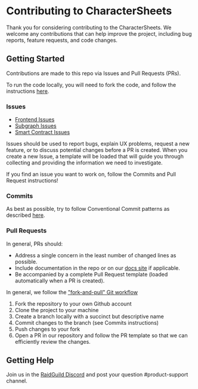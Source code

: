 # Contributing to CharacterSheets

Thank you for considering contributing to the CharacterSheets. We welcome any contributions that can help improve the project, including bug reports, feature requests, and code changes.

## Getting Started

Contributions are made to this repo via Issues and Pull Requests (PRs).

To run the code locally, you will need to fork the code, and follow the instructions [here](https://github.com/raid-guild/character-sheets-frontend/blob/main/README.md).

### Issues

- [Frontend Issues](https://github.com/raid-guild/character-sheets-frontend/issues)
- [Subgraph Issues](https://github.com/raid-guild/character-sheets-subgraph/issues)
- [Smart Contract Issues](https://github.com/raid-guild/character-sheets-contracts/issues)

Issues should be used to report bugs, explain UX problems, request a new feature, or to discuss potential changes before a PR is created. When you create a new Issue, a template will be loaded that will guide you through collecting and providing the information we need to investigate.

If you find an issue you want to work on, follow the Commits and Pull Request instructions!

### Commits

As best as possible, try to follow Conventional Commit patterns as described [here](https://www.conventionalcommits.org/en/v1.0.0/).

### Pull Requests

In general, PRs should:

- Address a single concern in the least number of changed lines as possible.
- Include documentation in the repo or on our [docs site](https://docs.charactersheets.io) if applicable.
- Be accompanied by a complete Pull Request template (loaded automatically when a PR is created).

In general, we follow the ["fork-and-pull" Git workflow](https://github.com/susam/gitpr)

1. Fork the repository to your own Github account
2. Clone the project to your machine
3. Create a branch locally with a succinct but descriptive name
4. Commit changes to the branch (see Commits instructions)
5. Push changes to your fork
6. Open a PR in our repository and follow the PR template so that we can efficiently review the changes.

## Getting Help

Join us in the [RaidGuild Discord](https://discord.gg/kCMbVQyJ) and post your question #product-support channel.
